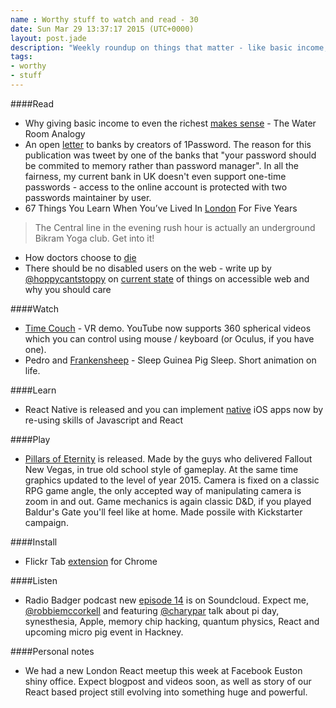 ```yaml
---
name : Worthy stuff to watch and read - 30
date: Sun Mar 29 13:37:17 2015 (UTC+0000)
layout: post.jade
description: "Weekly roundup on things that matter - like basic income, life in London, open letter to banks, accessibility on web, 360 degree videos, Pedro and Frankensheep, React Native, Pillars of Eternity release"
tags:
- worthy
- stuff
---
```


####Read

* Why giving basic income to even the richest [makes sense](http://www.scottsantens.com/the-water-room-analogy-why-giving-basic-income-to-even-the-richest-makes-sense) - The Water Room Analogy
* An open [letter](https://blog.agilebits.com/2015/03/23/an-open-letter-to-banks/) to banks by creators of 1Password. The reason for this publication was tweet by one of the banks that "your password should be commited to memory rather than password manager". In all the fairness, my current bank in UK doesn't even support one-time passwords - access to the online account is protected with two passwords maintainer by user.
* 67 Things You Learn When You’ve Lived In [London](http://www.buzzfeed.com/robinedds/no-friend-is-worth-visiting-zone-5) For Five Years

>The Central line in the evening rush hour is actually an underground Bikram Yoga club. Get into it!

* How doctors choose to [die](http://www.theguardian.com/society/2012/feb/08/how-doctors-choose-die)
* There should be no disabled users on the web - write up by [@hoppycantstoppy](https://twitter.com/hoppycantstoppy) on [current state](http://red-badger.com/blog/2015/03/25/there-should-be-no-disabled-users-on-the-web/) of things on accessible web and why you should care

####Watch

* [Time Couch](https://www.youtube.com/watch?v=7IaYJZ2Usdk) - VR demo. YouTube now supports 360 spherical videos which you can control using mouse / keyboard (or Oculus, if you have one).
* Pedro and [Frankensheep](https://www.youtube.com/watch?v=P9pJoA9Jxwk) - Sleep Guinea Pig Sleep. Short animation on life.

####Learn

* React Native is released and you can implement [native](http://facebook.github.io/react-native/) iOS apps now by re-using skills of Javascript and React

####Play

* [Pillars of Eternity](http://www.gog.com/game/pillars_of_eternity_hero_edition) is released. Made by the guys who delivered Fallout New Vegas, in true old school style of gameplay. At the same time graphics updated to the level of year 2015. Camera is fixed on a classic RPG game angle, the only accepted way of manipulating camera is zoom in and out. Game mechanics is again classic D&D, if you played Baldur's Gate you'll feel like at home. Made possile with Kickstarter campaign.

####Install

* Flickr Tab [extension](https://chrome.google.com/webstore/detail/flickr-tab/bhnpmdabjgpimmnbmhefncbghknfegog) for Chrome

####Listen

* Radio Badger podcast new [episode 14](https://soundcloud.com/karismafilms/radio-badger-episode-14) is on Soundcloud. Expect me, [@robbiemccorkell](https://twitter.com/robbiemccorkell) and featuring [@charypar](https://twitter.com/charypar) talk about pi day, synesthesia, Apple, memory chip hacking, quantum physics, React and upcoming micro pig event in Hackney.

####Personal notes

* We had a new London React meetup this week at Facebook Euston shiny office. Expect blogpost and videos soon, as well as story of our React based project still evolving into something huge and powerful.
